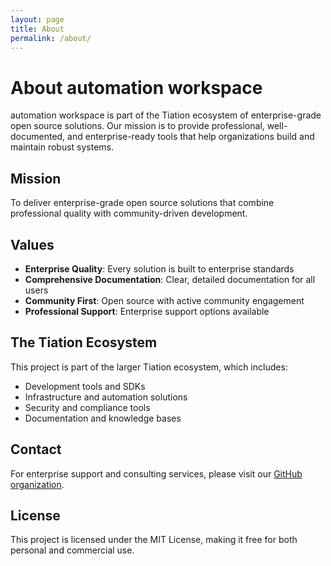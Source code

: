 ```yaml
---
layout: page
title: About
permalink: /about/
---
```


# About automation workspace

automation workspace is part of the Tiation ecosystem of enterprise-grade open source solutions. Our mission is to provide professional, well-documented, and enterprise-ready tools that help organizations build and maintain robust systems.

## Mission

To deliver enterprise-grade open source solutions that combine professional quality with community-driven development.

## Values

- **Enterprise Quality**: Every solution is built to enterprise standards
- **Comprehensive Documentation**: Clear, detailed documentation for all users
- **Community First**: Open source with active community engagement
- **Professional Support**: Enterprise support options available

## The Tiation Ecosystem

This project is part of the larger Tiation ecosystem, which includes:

- Development tools and SDKs
- Infrastructure and automation solutions
- Security and compliance tools
- Documentation and knowledge bases

## Contact

For enterprise support and consulting services, please visit our [GitHub organization](https://github.com/tiation).

## License

This project is licensed under the MIT License, making it free for both personal and commercial use.
